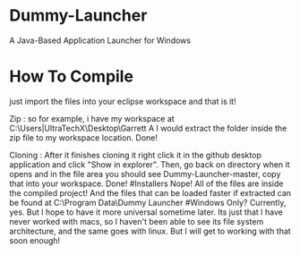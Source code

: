 # Dummy-Launcher
A Java-Based Application Launcher for Windows
# How To Compile
just import the files into your eclipse workspace and that is it!

Zip : so for example, i have my workspace at C:\Users|UltraTechX\Desktop\Garrett A
I would extract the folder inside the zip file to my workspace location. Done!

Cloning : After it finishes cloning it right click it in the github desktop application and click "Show in explorer".
Then, go back on directory when it opens and in the file area you should see Dummy-Launcher-master, copy that into your workspace. Done!
#Installers
Nope! All of the files are inside the compiled project! And the files that can be loaded faster if extracted can be found at C:\Program Data\Dummy Launcher
#Windows Only?
Currently, yes.  But I hope to have it more universal sometime later. Its just that I have never worked with macs, so I haven't been able to see its file system architecture, and the same goes with linux.  But I will get to working with that soon enough!
